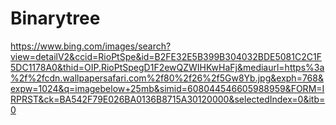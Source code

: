 # Binarytree
https://www.bing.com/images/search?view=detailV2&ccid=RioPtSpe&id=B2FE32E5B399B304032BDE5081C2C1F5DC1178A0&thid=OIP.RioPtSpegD1F2ewQZWIHKwHaFj&mediaurl=https%3a%2f%2fcdn.wallpapersafari.com%2f80%2f26%2f5Gw8Yb.jpg&exph=768&expw=1024&q=imagebelow+25mb&simid=608044546605988959&FORM=IRPRST&ck=BA542F79E026BA0136B8715A30120000&selectedIndex=0&itb=0
